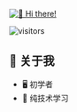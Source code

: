 [<img src="https://raw.githubusercontent.com/test-01-code/test-01-code/master/intro.gif" alt="👋 Hi there! " title="👋 Hi there! "/>](https://www.bing.com/)

![visitors](https://vbr.nathanchung.dev/badge?page_id=test-01-code.test-01-code&color=00cf00)
   

## :book: 关于我
- 🖥 初学者
- 💼 纯技术学习
  
 